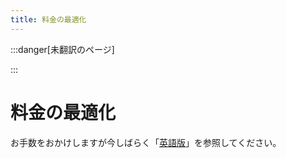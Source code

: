 ```yaml
---
title: 料金の最適化
---
```


[英語版]: https://www.finops.org/framework/capabilities/rate-optimization/

:::danger[未翻訳のページ]

:::

# 料金の最適化

お手数をおかけしますが今しばらく「[英語版]」を参照してください。
